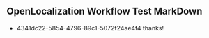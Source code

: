 ## OpenLocalization Workflow Test MarkDown
* 4341dc22-5854-4796-89c1-5072f24ae4f4 thanks!

<!--HONumber=Aug16_HO4-->


